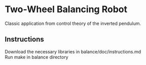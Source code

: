 # Two-Wheel Balancing Robot

Classic application from control theory of the inverted pendulum.

## Instructions
Download the necessary libraries in balance/doc/instructions.md  
Run make in balance directory  
